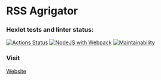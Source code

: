 # RSS Agrigator

### Hexlet tests and linter status:

[![Actions Status](https://github.com/Dend3lion/frontend-project-11/workflows/hexlet-check/badge.svg)](https://github.com/Dend3lion/frontend-project-11/actions)
[![NodeJS with Webpack](https://github.com/Dend3lion/frontend-project-11/actions/workflows/webpack.yml/badge.svg)](https://github.com/Dend3lion/frontend-project-11/actions/workflows/webpack.yml)
[![Maintainability](https://api.codeclimate.com/v1/badges/33de3590f799e1b1589a/maintainability)](https://codeclimate.com/github/Dend3lion/frontend-project-11/maintainability)

### Visit
[Website](https://frontend-project-11-azxx9lp9m-dend3lion.vercel.app/)
